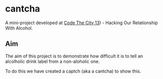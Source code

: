 # cantcha

A mini-project developed at [Code The City 13](https://github.com/CodeTheCity/CTC13)) - Hacking Our Relationship With Alcohol.

## Aim

The aim of this project is to demonstrate how difficult it is to tell an alcolholic drink label from a non-aloholic one. 

To do this we have created a captch (aka a cantcha) to show this. 